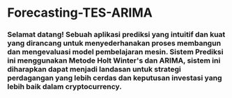 # Forecasting-TES-ARIMA
### Selamat datang! Sebuah aplikasi prediksi yang intuitif dan kuat yang dirancang untuk menyederhanakan proses membangun dan mengevaluasi model pembelajaran mesin. Sistem Prediksi ini menggunakan Metode Holt Winter's dan ARIMA, sistem ini diharapkan dapat menjadi landasan untuk strategi perdagangan yang lebih cerdas dan keputusan investasi yang lebih baik dalam cryptocurrency.
